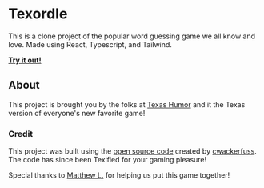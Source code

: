 # Texordle

This is a clone project of the popular word guessing game we all know and love. Made using React, Typescript, and Tailwind.

[**Try it out!**](https://txhumor.com/pages/texordle)

## About
This project is brought you by the folks at [Texas Humor](https://txhumor.com/) and it the Texas version of everyone's new favorite game!

### Credit

This project was built using the [open source code](https://github.com/cwackerfuss/react-wordle) created by [cwackerfuss](https://github.com/cwackerfuss). The code has since been Texified for your gaming pleasure!

Special thanks to [Matthew L.](https://github.com/MatthewL-1) for helping us put this game together!




